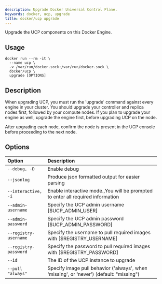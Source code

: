 ```yaml
---
description: Upgrade Docker Universal Control Plane.
keywords: docker, ucp, upgrade
title: docker/ucp upgrade
---
```


Upgrade the UCP components on this Docker Engine.

## Usage

```
docker run --rm -it \
  --name ucp \
  -v /var/run/docker.sock:/var/run/docker.sock \
  docker/ucp \
  upgrade [OPTIONS]
```

## Description

When upgrading UCP, you must run the 'upgrade' command against every
engine in your cluster.  You should upgrade your controller and replica
nodes first, followed by your compute nodes.  If you plan to upgrade your
engine as well, upgrade the engine first, before upgrading UCP on the node.

After upgrading each node, confirm the node is present in the UCP console
before proceeding to the next node.


## Options

| Option                | Description                                                                             |
|:----------------------|:----------------------------------------------------------------------------------------|
| `--debug, -D`         | Enable debug                                                                            |
| `--jsonlog`           | Produce json formatted output for easier parsing                                        |
| `--interactive, -i`   | Enable interactive mode.,You will be prompted to enter all required information         |
| `--admin-username`    | Specify the UCP admin username [$UCP_ADMIN_USER]                                        |
| `--admin-password`    | Specify the UCP admin password [$UCP_ADMIN_PASSWORD]                                    |
| `--registry-username` | Specify the username to pull required images with [$REGISTRY_USERNAME]                  |
| `--registry-password` | Specify the password to pull required images with [$REGISTRY_PASSWORD]                  |
| `--id`                | The ID of the UCP instance to upgrade                                                   |
| `--pull "always"`     | Specify image pull behavior ('always', when 'missing', or 'never') (default: "missing") |